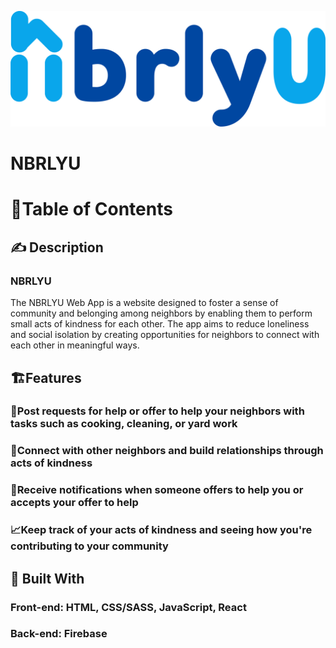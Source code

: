 ![neighborly you logo](https://github.com/Co-Lab-You-Belong-in-Tech/NBRLYU/blob/main/src/assets/logo.png)
# NBRLYU

# 📘Table of Contents
## :writing_hand: Description
### NBRLYU 
The NBRLYU Web App is a website designed to foster a sense of community and belonging among neighbors by enabling them to perform small acts of kindness for each other. The app aims to reduce loneliness and social isolation by creating opportunities for neighbors to connect with each other in meaningful ways.

## 🏗️Features
### 📝Post requests for help or offer to help your neighbors with tasks such as cooking, cleaning, or yard work
### 🤝Connect with other neighbors and build relationships through acts of kindness
### 📲Receive notifications when someone offers to help you or accepts your offer to help
### 📈Keep track of your acts of kindness and seeing how you're contributing to your community

## 🧰 Built With

### Front-end: HTML, CSS/SASS, JavaScript, React

### Back-end: Firebase



